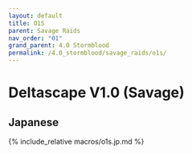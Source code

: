 ```yaml
---
layout: default
title: O1S
parent: Savage Raids
nav_order: "01"
grand_parent: 4.0 Stormblood
permalink: /4.0_stormblood/savage_raids/o1s/
---
```


# Deltascape V1.0 (Savage)

## Japanese

{% include_relative macros/o1s.jp.md %}

<script data-goatcounter="https://tuufless.goatcounter.com/count"
        async src="//gc.zgo.at/count.js"></script>
